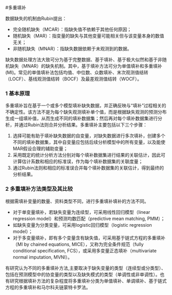 #多重填补

数据缺失的机制由Rubin提出：
- 完全随机缺失（MCAR）：指缺失值不依赖于其他任何原因；
- 随机缺失（MAR）：指变量的缺失与其他变量可能相关但与该变量本身的数值无关；
- 非随机缺失（MNAR）：指缺失数据依赖于未观测到的数据。

缺失数据处理方法大致可分为基于完整数据、基于填补、基于极大似然和基于非随机缺失（MNAR）的缺失机制。其中，基于填补方法可分为单值填补和多重填补(MI)。常见的单值填补法包括均值、中位数、众数填补、末次观测值结转（LOCF）、基线观测值结转（BOCF）及最差观测值结转（WOCF）。
### 1 基本原理

多重填补旨在基于一个或多个模型填补缺失数据，并正确反映与“填补”过程相关的不确定性。该方法不是为每个缺失观测填补单个值，而是根据缺失观测的预测分布生成一组填补值，从而生成不同的填补数据集；然后再对每个填补数据集进行分析，并通过Rubin法则合并分析结果。多重填补主要包括以下三个步骤：

1. 选择可能有助于填补缺失数据的自变量，对缺失数据进行多次填补，创建多个不同的填补数据集，其中自变量应包括后续分析模型中的所有变量，以及能使MAR假设合理的辅助变量；
2. 采用既定的统计分析方法分别对每个填补数据集进行结果的关联估计，因此可计算估计系数和相应的标准误，作为每个填补数据集的关联度量；
3. 通过Rubin法则和相应的标准误合并每个填补数据集的关联估计，得到最终的分析结果。

### 2 多重填补方法类型及其比较

根据需填补变量的数量、资料类型不同，进行多重填补填补的方法不同。

- 对于单变量填补，若缺失变量为连续型，可采用线性回归模型（linear regression model）和预测均数匹配（predictive mean matching, PMM）；
- 如缺失变量为分类变量，可采用logistic回归模型（logistic regression model）；
- 对于多变量填补，即有多个变量含有缺失值，可采用基于链式方程的多重填补（MI by chained equations, MICE），又称为完全条件规范（fully conditional specification, FCS），或采用多变量正态填补（multivariate normal imputation, MVNI）。

有研究认为不同的多重填补方法,主要取决于缺失变量的类型（连续型或分类型）、包括在预测模型中的协变量的类型以及缺失模式的类型（单调性或非单调性）。也有研究根据填补方法的复杂程度将多重填补分类为单值填补、单调填补、基于链式方程的多重填补和马尔科夫链蒙特卡罗法。

